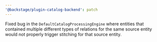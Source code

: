 ```yaml
---
'@backstage/plugin-catalog-backend': patch
---
```


Fixed bug in the `DefaultCatalogProcessingEngine` where entities that contained multiple different types of relations for the same source entity would not properly trigger stitching for that source entity.
